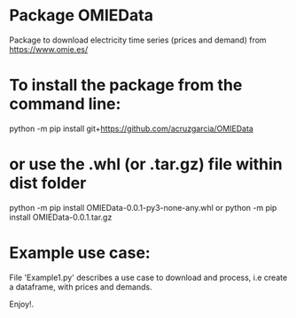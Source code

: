 # Package OMIEData
Package to download electricity time series (prices and demand) from https://www.omie.es/

# To install the package from the command line:
python -m pip install git+https://github.com/acruzgarcia/OMIEData

# or use the .whl (or .tar.gz) file within dist folder
python -m pip install OMIEData-0.0.1-py3-none-any.whl
or
python -m pip install OMIEData-0.0.1.tar.gz


# Example use case:
File 'Example1.py' describes a use case to download and process, i.e create a dataframe, with prices and demands.

Enjoy!.
